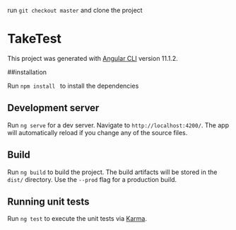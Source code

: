 
run `git checkout master` and clone the project

# TakeTest

This project was generated with [Angular CLI](https://github.com/angular/angular-cli) version 11.1.2.

##installation

Run `npm install ` to install the dependencies

## Development server

Run `ng serve` for a dev server. Navigate to `http://localhost:4200/`. The app will automatically reload if you change any of the source files.


## Build

Run `ng build` to build the project. The build artifacts will be stored in the `dist/` directory. Use the `--prod` flag for a production build.

## Running unit tests

Run `ng test` to execute the unit tests via [Karma](https://karma-runner.github.io).

